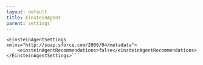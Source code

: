 ```yaml
---
layout: default
title: EinsteinAgent
parent: settings
---
```


```<?xml version="1.0" encoding="UTF-8"?>
<EinsteinAgentSettings xmlns="http://soap.sforce.com/2006/04/metadata">
    <einsteinAgentRecommendations>false</einsteinAgentRecommendations>
</EinsteinAgentSettings>```
